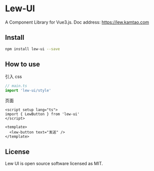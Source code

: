 # Lew-UI
A Component Library for Vue3.js. Doc address: https://lew.kamtao.com

## Install
```bash
npm install lew-ui --save
```

## How to use

引入 css

```js
// main.ts
import 'lew-ui/style'
```

页面

```vue
<script setup lang="ts">
import { LewButton } from 'lew-ui'
</script>

<template>
  <lew-button text="发送" />
</template>
```

## License
Lew UI is open source software licensed as MIT.